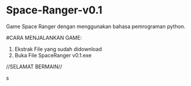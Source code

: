 # Space-Ranger-v0.1
Game Space Ranger dengan menggunakan bahasa pemrograman python.

#CARA MENJALANKAN GAME:
1. Ekstrak File yang sudah didownload
2. Buka File SpaceRanger v0.1.exe


//SELAMAT BERMAIN//

s
